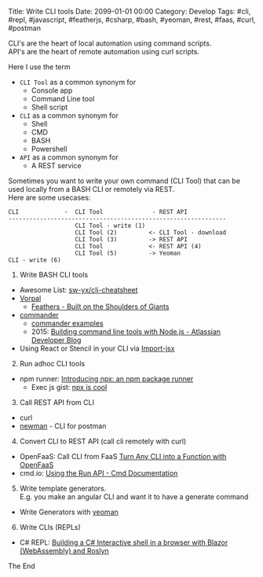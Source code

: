 Title: Write CLI tools
Date: 2099-01-01 00:00
Category: Develop
Tags: #cli, #repl, #javascript, #featherjs, #csharp, #bash, #yeoman, #rest, #faas, #curl, #postman

CLI's are the heart of local automation using command scripts.  
API's are the heart of remote automation using curl scripts.  

Here I use the term 
* `CLI Tool` as a common synonym for
    * Console app
    * Command Line tool
    * Shell script
* `CLI` as a common synonym for
    * Shell
    * CMD
    * BASH
    * Powershell
* `API` as a common synonym for
    * A REST service

Sometimes you want to write your own command (CLI Tool) that can be used locally from a BASH CLI or remotely via REST.  
Here are some usecases:
```text
CLI             -  CLI Tool              - REST API
--------------------------------------------------------------
                   CLI Tool - write (1)
                   CLI Tool (2)         <- CLI Tool - download
                   CLI Tool (3)         -> REST API
                   CLI Tool             <- REST API (4)
                   CLI Tool (5)         -> Yeoman
CLI - write (6)
```

1) Write BASH CLI tools
* Awesome List: [sw-yx/cli-cheatsheet](https://github.com/sw-yx/cli-cheatsheet)
* [Vorpal](https://vorpal.js.org/)
    * [Feathers - Built on the Shoulders of Giants](https://github.com/gaearon/feathers-docs/blob/master/why/philosophy.md#built-on-the-shoulders-of-giants)
* [commander](https://www.npmjs.com/package/commander)
    * [commander examples](https://github.com/tj/commander.js/tree/master/examples)
    * 2015: [Building command line tools with Node.js - Atlassian Developer Blog](https://blog.developer.atlassian.com/scripting-with-node/)
* Using React or Stencil in your CLI via [Import-jsx](https://www.npmjs.com/package/import-jsx)

2) Run adhoc CLI tools
* npm runner: [Introducing npx: an npm package runner](https://blog.npmjs.org/post/162869356040/introducing-npx-an-npm-package-runner)
    * Exec js gist: [npx is cool](https://gist.github.com/zkat/4bc19503fe9e9309e2bfaa2c58074d32)

3) Call REST API from CLI
* curl
* [newman](https://www.npmjs.com/package/newman) - CLI for postman

4) Convert CLI to REST API (call cli remotely with curl)
* OpenFaaS: Call CLI from FaaS [Turn Any CLI into a Function with OpenFaaS](https://blog.alexellis.io/cli-functions-with-openfaas/)
* cmd.io: [Using the Run API - Cmd Documentation](https://www.cmd.io/guides/run-api/)

5) Write template generators.  
E.g. you make an angular CLI and want it to have a generate command
* Write Generators with [yeoman](http://yeoman.io/)

6) Write CLIs (REPLs)
* C# REPL: [Building a C# Interactive shell in a browser with Blazor (WebAssembly) and Roslyn](https://www.strathweb.com/2019/06/building-a-c-interactive-shell-in-a-browser-with-blazor-webassembly-and-roslyn/)

The End
